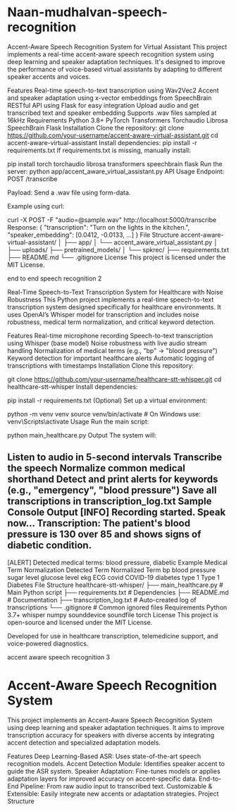 # Naan-mudhalvan-speech-recognition
Accent-Aware Speech Recognition System for Virtual Assistant
This project implements a real-time accent-aware speech recognition system using deep learning and speaker adaptation techniques. It's designed to improve the performance of voice-based virtual assistants by adapting to different speaker accents and voices.

Features
Real-time speech-to-text transcription using Wav2Vec2
Accent and speaker adaptation using x-vector embeddings from SpeechBrain
RESTful API using Flask for easy integration
Upload audio and get transcribed text and speaker embedding
Supports .wav files sampled at 16kHz
Requirements
Python 3.8+
PyTorch
Transformers
Torchaudio
Librosa
SpeechBrain
Flask
Installation
Clone the repository:
git clone https://github.com/your-username/accent-aware-virtual-assistant.git
cd accent-aware-virtual-assistant
Install dependencies:
pip install -r requirements.txt
If requirements.txt is missing, manually install:

pip install torch torchaudio librosa transformers speechbrain flask
Run the server:
python app/accent_aware_virtual_assistant.py
API Usage
Endpoint:
POST /transcribe

Payload:
Send a .wav file using form-data.

Example using curl:

curl -X POST -F "audio=@sample.wav" http://localhost:5000/transcribe
Response:
{
  "transcription": "Turn on the lights in the kitchen.",
  "speaker_embedding": [0.0412, -0.0133, ...]
}
File Structure
accent-aware-virtual-assistant/
│
├── app/
│   └── accent_aware_virtual_assistant.py
│
├── uploads/
├── pretrained_models/
│   └── spkrec/
├── requirements.txt
├── README.md
└── .gitignore
License
This project is licensed under the MIT License.

end to end speech recognition 2

Real-Time Speech-to-Text Transcription System for Healthcare with Noise Robustness
This Python project implements a real-time speech-to-text transcription system designed specifically for healthcare environments. It uses OpenAI’s Whisper model for transcription and includes noise robustness, medical term normalization, and critical keyword detection.

Features
Real-time microphone recording
Speech-to-text transcription using Whisper (base model)
Noise robustness with live audio stream handling
Normalization of medical terms (e.g., "bp" → "blood pressure")
Keyword detection for important healthcare alerts
Automatic logging of transcriptions with timestamps
Installation
Clone this repository:

git clone https://github.com/your-username/healthcare-stt-whisper.git
cd healthcare-stt-whisper
Install dependencies:

pip install -r requirements.txt
(Optional) Set up a virtual environment:

python -m venv venv
source venv/bin/activate  # On Windows use: venv\Scripts\activate
Usage
Run the main script:

python main_healthcare.py
Output
The system will:

Listen to audio in 5-second intervals
Transcribe the speech
Normalize common medical shorthand
Detect and print alerts for keywords (e.g., "emergency", "blood pressure")
Save all transcriptions in transcription_log.txt
Sample Console Output
[INFO] Recording started. Speak now...
Transcription:
The patient's blood pressure is 130 over 85 and shows signs of diabetic condition.
------------------------------------------------------------
[ALERT] Detected medical terms: blood pressure, diabetic
Example Medical Term Normalization
Detected Term	Normalized Term
bp	blood pressure
sugar level	glucose level
ekg	ECG
covid	COVID-19
diabetes type 1	Type 1 Diabetes
File Structure
healthcare-stt-whisper/
├── main_healthcare.py         # Main Python script
├── requirements.txt           # Dependencies
├── README.md                  # Documentation
├── transcription_log.txt      # Auto-created log of transcriptions
└── .gitignore                 # Common ignored files
Requirements
Python 3.7+
whisper
numpy
sounddevice
soundfile
torch
License
This project is open-source and licensed under the MIT License.

Developed for use in healthcare transcription, telemedicine support, and voice-powered diagnostics.

accent aware speech recognition 3

# Accent-Aware Speech Recognition System
This project implements an Accent-Aware Speech Recognition System using deep learning and speaker adaptation techniques. It aims to improve transcription accuracy for speakers with diverse accents by integrating accent detection and specialized adaptation models.

Features
Deep Learning-Based ASR: Uses state-of-the-art speech recognition models.
Accent Detection Module: Identifies speaker accent to guide the ASR system.
Speaker Adaptation: Fine-tunes models or applies adaptation layers for improved accuracy on accent-specific data.
End-to-End Pipeline: From raw audio input to transcribed text.
Customizable & Extensible: Easily integrate new accents or adaptation strategies.
Project Structure
